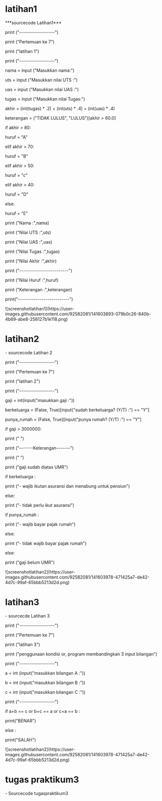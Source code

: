 # latihan1
<p>
***sourcecode Latihan1***
<p>
<p> print ("------------------")
<p> print ("Pertemuan ke 7")
<p> print ("latihan 1")
<p> print ("------------------")

<p> nama    = input ("Masukkan nama:")
<p> uts     = input ("Masukkan nilai UTS :")
<p> uas     = input ("Masukkan nilai UAS :")
<p> tugas   = input ("Masukkan nilai Tugas:")
<p> akhir   = (int(tugas) * .2) + (int(uts) * .4) + (int(uas) * .4)
<p> keterangan = ("TIDAK LULUS", "LULUS")[akhir > 60.0]

<p> if akhir > 80:
<p>    huruf = "A"
<p> elif akhir > 70:
<p>    huruf = "B"
<p> elif akhir > 50:
<p>   huruf = "c"
<p> elif akhir > 40:
<p>    huruf = "D"
<p>else:
<p>    huruf = "E"

<p> print ("Nama        :",nama)
<p> print ("Nilai UTS   :",uts)
<p> print ("Nilai UAS   :",uas)
<p> print ("Nilai Tugas :",tugas)
<p> print ("Nilai Akhir :",akhir)

<p> print ("-------------------------")
<p> print ("Nilai Huruf :",huruf)
<p> print ("Keterangan  :",keterangan)

<p> print("--------------------------")
<p>
<p> ![screenshotlatihan1](https://user-images.githubusercontent.com/92582081/141603893-079b0c26-840b-4b69-abe8-258127b1e118.png)
  
  
# latihan2
<p>
- sourcecode Latihan 2
<p> print ("------------------")
<p> print ("Pertemuan ke 7")
<p> print ("latihan 2")
<p> print ("------------------")

<p> gaji = int(input("masukkan gaji :"))
<p> berkeluarga = (False, True)[input("sudah berkeluarga? (Y/T) :") == "Y"]
<p> punya_rumah = (False, True)[input("punya rumah? (Y/T) :") == "Y"]

<p> if gaji > 3000000:


<p>    print ("                        ")
<p>    print ("-------Keterangan-------")
<p>    print ("                        ")

<p>    print ("gaji sudah diatas UMR")
<p>    if berkeluarga :
<p>        print ("- wajib ikutan asuransi dan menabung untuk pensiun")
<p>    else:
<p>        print ("- tidak perlu ikut asuransi")    
<p>    if punya_rumah :
<p>        print ("- wajib bayar pajak rumah")
<p>    else:
<p>        print ("- tidak wajib bayar pajak rumah")
<p> else:
<p>    print ("gaji belum UMR")
 <p>
 <p> ![screenshotlatihan2](https://user-images.githubusercontent.com/92582081/141603978-471425a7-de42-4d7c-99af-65bbb5213d2d.png)
 
  
# latihan3
<p>
- sourcecde Latihan 3
<p> print ("------------------")
<p> print ("Pertemuan ke 7")
<p> print ("latihan 3")
<p> print ("penggunaan kondisi or, program membandingkan 3 input bilangan")
<p> print ("------------------")

<p> a = int (input("masukkan bilangan A :"))
<p> b = int (input("masukkan bilangan B :"))
<p> c = int (input("masukkan bilangan C :"))

<p> print ("------------------")
<p> if a+b == c or b+c == a or c+a == b :
<p>    print("BENAR")
<p> else :
<p>    print("SALAH")
<p>
<P> ![screenshotlatihan2](https://user-images.githubusercontent.com/92582081/141603978-471425a7-de42-4d7c-99af-65bbb5213d2d.png)
  
# tugas praktikum3
<p>
- Sourcecode tugaspraktikum3
